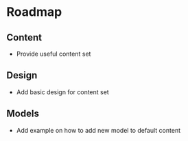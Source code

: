 # Roadmap

## Content

- Provide useful content set

## Design

- Add basic design for content set

## Models

- Add example on how to add new model to default content


